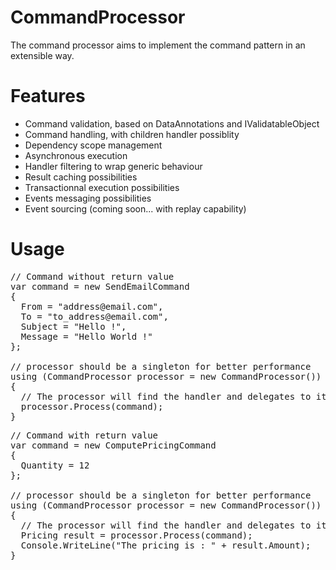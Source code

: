 CommandProcessor
================
The command processor aims to implement the command pattern in an extensible way. 


Features
========
* Command validation, based on DataAnnotations and IValidatableObject
* Command handling, with children handler possiblity
* Dependency scope management
* Asynchronous execution
* Handler filtering to wrap generic behaviour
* Result caching possibilities
* Transactionnal execution possibilities
* Events messaging possibilities
* Event sourcing (coming soon... with replay capability)

Usage
=====
<pre>
// Command without return value
var command = new SendEmailCommand
{
  From = "address@email.com",
  To = "to_address@email.com",
  Subject = "Hello !",
  Message = "Hello World !"
};

// processor should be a singleton for better performance
using (CommandProcessor processor = new CommandProcessor())
{
  // The processor will find the handler and delegates to it the action
  processor.Process(command);
}
</pre>

<pre>
// Command with return value
var command = new ComputePricingCommand
{
  Quantity = 12  
};

// processor should be a singleton for better performance
using (CommandProcessor processor = new CommandProcessor())
{
  // The processor will find the handler and delegates to it the action 
  Pricing result = processor.Process<ComputePricingCommand, Pricing>(command);
  Console.WriteLine("The pricing is : " + result.Amount);
}
</pre>

